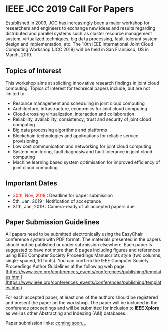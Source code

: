 # IEEE JCC 2019 Call For Papers

Established in 2009, JCC has increasingly been a major workshop for researchers and engineers to exchange 
new ideas and results regarding distributed and parallel systems such as cluster resource management system, 
virtualized techniques, big data processing, fault-tolerant system design and implementation, etc.
The 10th IEEE International Joint Cloud Computing Workshop (JCC 2019)
will be held in San Francisco, US in March, 2019. 



## Topics of Interest

This workshop aims at soliciting innovative research findings in joint
cloud computing. Topics of interest for technical papers include, but
are not limited to: 

* Resource management and scheduling in joint cloud computing
* Architecture, infrastructure, economics for joint cloud computing
* Cloud-crossing virtualization, interaction and collaboration
* Reliability, availability, consistency, trust and security of joint cloud computing 
* Big data processing algorithms and platforms
* Blockchain technologies and applications for reliable service provisioning
* Low cost communication and networking for joint cloud computing
* System monitoring, fault diagnosis and fault tolerance in joint cloud computing
* Machine learning based system optimisation for improved efficiency of joint cloud computing

## Important Dates

* <font color="red">  30th, Nov, 2018 </font>: Deadline for paper submission 
* 5th, Jan, 2019 : Notification of acceptance 
* 31th, Jan, 2019 : Camera-ready of all accepted papers due 

## Paper Submission Guidelines

All papers need to be submitted electronically using the EasyChair
conference system with PDF format. The materials presented in the papers
should not be published or under submission elsewhere. Each paper is
suggested to have not more than 6 pages including figures and references using
IEEE Computer Society Proceedings Manuscripts style (two columns,
single-spaced, 10 fonts). You can confirm the IEEE Computer Society
Proceedings Author Guidelines at the following web page:
[https://www.ieee.org/conferences_events/conferences/publishing/templates.html](https://www.ieee.org/conferences_events/conferences/publishing/templates.html)

For each accepted paper, at least one of the authors should be
registered and present the paper on the workshop. The paper will be
included in the conference proceedings and will be submitted for
inclusion to **IEEE Xplore** as well as other Abstracting and Indexing (A&I)
databases.

Paper submission links: 
[coming soon...](https://jointcloud.github.io/jcc2019/cfp)
